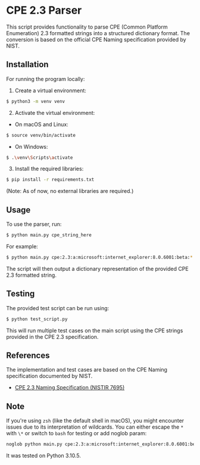 # CPE 2.3 Parser

This script provides functionality to parse CPE (Common Platform Enumeration) 2.3 formatted strings into a structured dictionary format. The conversion is based on the official CPE Naming specification provided by NIST.

## Installation

For running the program locally:

1. Create a virtual environment:
```bash
$ python3 -m venv venv
```

2. Activate the virtual environment:
- On macOS and Linux:
```bash
$ source venv/bin/activate
```
- On Windows:
```bash
$ .\venv\Scripts\activate
```

3. Install the required libraries:
```bash
$ pip install -r requirements.txt
```
(Note: As of now, no external libraries are required.)

## Usage

To use the parser, run:

```bash
$ python main.py cpe_string_here
```

For example:

```bash
$ python main.py cpe:2.3:a:microsoft:internet_explorer:8.0.6001:beta:*:*:*:*:*:*
```

The script will then output a dictionary representation of the provided CPE 2.3 formatted string.

## Testing

The provided test script can be run using:
```bash
$ python test_script.py
```

This will run multiple test cases on the main script using the CPE strings provided in the CPE 2.3 specification.

## References

The implementation and test cases are based on the CPE Naming specification documented by NIST.

- [CPE 2.3 Naming Specification (NISTIR 7695)](https://nvlpubs.nist.gov/nistpubs/Legacy/IR/nistir7695.pdf)

## Note

If you're using `zsh` (like the default shell in macOS), you might encounter issues due to its interpretation of wildcards. You can either escape the `*` with `\*` or switch to `bash` for testing or add noglob param:
```bash
noglob python main.py cpe:2.3:a:microsoft:internet_explorer:8.0.6001:beta:*:*:*:*:*:*
```
It was tested on Python 3.10.5.
